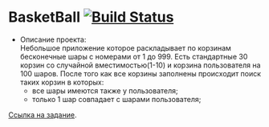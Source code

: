 # BasketBall    [![Build Status](https://travis-ci.org/ZloyRob/BasketBall.svg?branch=master)](https://travis-ci.org/ZloyRob/BasketBall)

* Описание проекта:   
Небольшое приложение которое раскладывает по корзинам бесконечные шары с номерами от 1 до 999.
Есть стандартные 30 корзин со случайной вместимостью(1-10) и корзина пользователя на 100 шаров.
После того как все корзины заполнены происходит поиск таких корзин в которых:
   * все шары имеются также у пользователя;
   * только 1 шар совпадает с шарами пользователя;

[Ссылка на задание](https://gist.github.com/kasl/f2414f86484b31dc46849177246f9f16#file-test_task_baskets_balls-md).

